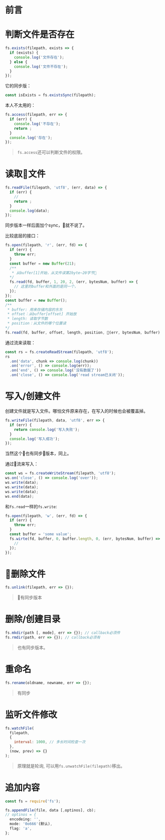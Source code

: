 # 前言



# 判断文件是否存在
```javascript
fs.exists(filepath, exists => {
  if (exists) {
    console.log('文件存在');
  } else {
    console.log('文件不存在');
  }
});
```
它的同步版：
```javascript
const isExists = fs.existsSync(filepath);
```
本人不太用的：
```javascript
fs.access(filepath, err => {
  if (err) {
    console.log('不存在');
    return ;
  }
  console.log('存在');
});
```
> `fs.access`还可以判断文件的权限。

# 读取文件
```javascript
fs.readFile(filepath, 'utf8', (err, data) => {
  if (err) {
    // 
    return ;
  }
  console.log(data);
});
```
同步版本一样后面加个sync，就不说了。

比较底层的接口：
```javascript
fs.open(filepath, 'r', (err, fd) => {
  if (err) {
    throw err;
  }
  const buffer = new Buffer(21);
  /** 
   * 从buffer[1]开始，从文件读第2byte~20字节
  */
  fs.read(fd, buffer, 1, 20, 2, (err, bytesNum, buffer) => {
    // 这里的buffer和外面的是同一个，
  });
});
const buffer = new Buffer();
/**
 * buffer: 用来存储内容的东东
 * offset：从buffer[offset] 开始放
 * length: 读取字节数
 * position：从文件的哪个位置读
*/
fs.read(fd, buffer, offset, length, position, (err, bytesNum, buffer) => {});

```

通过流来读取：
```javascript
const rs = fs.createReadStream(filepath, 'utf8');
rs
  .on('data', chunk => console.log(chunk))
  .on('error', () => console.log(err));
  .on('end', () => console.log('没有数据了'))
  .on('close', () => console.log('read stream已关闭'));
```

# 写入/创建文件
创建文件就是写入文件。哪怕文件原来存在，在写入的时候也会被覆盖掉。
```javascript
fs.writeFile(filepath, data, 'utf8', err => {
  if (err) {
    return console.log('写入失败');
  }
  console.log('写入成功');
});
```
当然这个也有同步版本，同上。

通过流来写入：
```javascript
const ws = fs.createWriteStream(filepath, 'utf8');
ws.on('close', () => console.log('over'));
ws.write(data);
ws.write(data);
ws.write(data);
ws.end(data);
```

和`fs.read`一样的`fs.write`:
```javascript
fs.open(filepath, 'w', (err, fd) => {
  if (err) {
    throw err;
  }
  const buffer = 'some value';
  fs.wirte(fd, buffer, 0, buffer.length, 0, (err, bytesNum, buffer) => {
    // 
  });
});
```
# 删除文件
```javascript
fs.unlink(filepath, err => {});
```
> 有同步版本

# 删除/创建目录
```javascript
fs.mkdir(path [, mode], err => {}); // callback必须传
fs.rmdir(path, err => {}); // callback必须有
```
> 也有同步版本。

# 重命名
```javascript
fs.rename(oldname, newname, err => {});
```
> 有同步

# 监听文件修改
```javascript
fs.watchFile(
  filepath,
  {
    interval: 1000, // 多长时间检查一次
  },
  (now, prev) => {}
);
```
> 原理就是轮询, 可以用`fs.unwatchFile(filepath)`移出。


# 追加内容
```js
const fs = require('fs');

fs.appendFile(file, data [,optinos], cb);
// optinos = {
  encodeing: '',
  mode: '0o666'(默认),
  flag: 'a',
};
```
